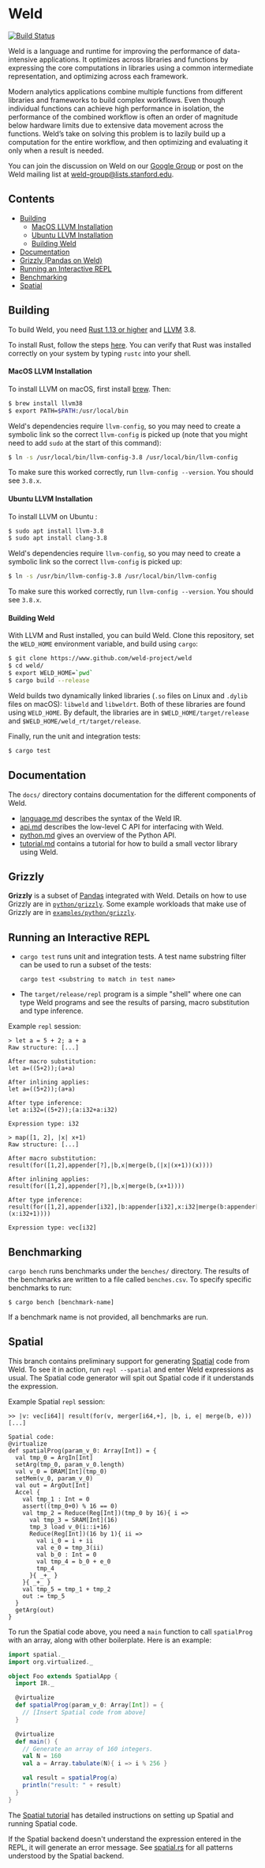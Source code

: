 # Weld

[![Build Status](https://travis-ci.org/weld-project/weld.svg?branch=master)](https://travis-ci.org/weld-project/weld)

Weld is a language and runtime for improving the performance of data-intensive applications. It optimizes across libraries and functions by expressing the core computations in libraries using a common intermediate representation, and optimizing across each framework.

Modern analytics applications combine multiple functions from different libraries and frameworks to build complex workflows. Even though individual functions can achieve high performance in isolation, the performance of the combined workflow is often an order of magnitude below hardware limits due to extensive data movement across the functions. Weld’s take on solving this problem is to lazily build up a computation for the entire workflow, and then optimizing and evaluating it only when a result is needed.

You can join the discussion on Weld on our [Google Group](https://groups.google.com/forum/#!forum/weld-users) or post on the Weld mailing list at [weld-group@lists.stanford.edu](mailto:weld-group@lists.stanford.edu).

## Contents

  * [Building](#building)
      - [MacOS LLVM Installation](#macos-llvm-installation)
      - [Ubuntu LLVM Installation](#ubuntu-llvm-installation)
      - [Building Weld](#building-weld)
  * [Documentation](#documentation)
  * [Grizzly (Pandas on Weld)](#grizzly)
  * [Running an Interactive REPL](#running-an-interactive-repl)
  * [Benchmarking](#benchmarking)
  * [Spatial](#spatial)

## Building

To build Weld, you need [Rust 1.13 or higher](http://rust-lang.org) and [LLVM](http://llvm.org) 3.8.

To install Rust, follow the steps [here](https://rustup.rs). You can verify that Rust was installed correctly on your system by typing `rustc` into your shell.

#### MacOS LLVM Installation

To install LLVM on macOS, first install [brew](https://brew.sh/). Then:

```bash
$ brew install llvm38
$ export PATH=$PATH:/usr/local/bin
```

Weld's dependencies require `llvm-config`, so you may need to create a symbolic link so the correct `llvm-config` is picked up (note that you might need to add `sudo` at the start of this command):

```bash
$ ln -s /usr/local/bin/llvm-config-3.8 /usr/local/bin/llvm-config
```

To make sure this worked correctly, run `llvm-config --version`. You should see `3.8.x`.

#### Ubuntu LLVM Installation

To install LLVM on Ubuntu :

```bash
$ sudo apt install llvm-3.8
$ sudo apt install clang-3.8
```

Weld's dependencies require `llvm-config`, so you may need to create a symbolic link so the correct `llvm-config` is picked up:

```bash
$ ln -s /usr/bin/llvm-config-3.8 /usr/local/bin/llvm-config
```

To make sure this worked correctly, run `llvm-config --version`. You should see `3.8.x`.

#### Building Weld

With LLVM and Rust installed, you can build Weld. Clone this repository, set the `WELD_HOME` environment variable, and build using `cargo`:

```bash
$ git clone https://www.github.com/weld-project/weld
$ cd weld/
$ export WELD_HOME=`pwd`
$ cargo build --release
```

Weld builds two dynamically linked libraries (`.so` files on Linux and `.dylib` files on macOS): `libweld` and `libweldrt`. Both of these libraries are found using `WELD_HOME`. By default, the libraries are in `$WELD_HOME/target/release` and `$WELD_HOME/weld_rt/target/release`.

Finally, run the unit and integration tests:

```bash
$ cargo test
```

## Documentation

The `docs/` directory contains documentation for the different components of Weld.

* [language.md](https://github.com/weld-project/weld/blob/master/docs/language.md) describes the syntax of the Weld IR.
* [api.md](https://github.com/weld-project/weld/blob/master/docs/api.md) describes the low-level C API for interfacing with Weld.
* [python.md](https://github.com/weld-project/weld/blob/master/docs/python.md) gives an overview of the Python API.
* [tutorial.md](https://github.com/weld-project/weld/blob/master/docs/tutorial.md) contains a tutorial for how to build a small vector library using Weld.

## Grizzly

**Grizzly** is a subset of [Pandas](http://pandas.pydata.org/) integrated with Weld. Details on how to use Grizzly are in
[`python/grizzly`](https://github.com/weld-project/weld/tree/master/python/grizzly).
Some example workloads that make use of Grizzly are in [`examples/python/grizzly`](https://github.com/weld-project/weld/tree/master/examples/python/grizzly).

## Running an Interactive REPL

* `cargo test` runs unit and integration tests. A test name substring filter can be used to run a subset of the tests:
   
   ```
   cargo test <substring to match in test name>
   ```

* The `target/release/repl` program is a simple "shell" where one can type Weld programs and see
  the results of parsing, macro substitution and type inference.

Example `repl` session:
```
> let a = 5 + 2; a + a
Raw structure: [...]

After macro substitution:
let a=((5+2));(a+a)

After inlining applies:
let a=((5+2));(a+a)

After type inference:
let a:i32=((5+2));(a:i32+a:i32)

Expression type: i32

> map([1, 2], |x| x+1)
Raw structure: [...]

After macro substitution:
result(for([1,2],appender[?],|b,x|merge(b,(|x|(x+1))(x))))

After inlining applies:
result(for([1,2],appender[?],|b,x|merge(b,(x+1))))

After type inference:
result(for([1,2],appender[i32],|b:appender[i32],x:i32|merge(b:appender[i32],(x:i32+1))))

Expression type: vec[i32]
```

## Benchmarking

`cargo bench` runs benchmarks under the `benches/` directory. The results of the benchmarks are written to a file called `benches.csv`. To specify specific benchmarks to run:

```
$ cargo bench [benchmark-name]
```

If a benchmark name is not provided, all benchmarks are run.

## Spatial

This branch contains preliminary support for generating [Spatial](https://github.com/stanford-ppl/spatial-lang)
code from Weld.  To see it in action, run `repl --spatial` and enter Weld expressions as usual.
The Spatial code generator will spit out Spatial code if it understands the expression.

Example Spatial `repl` session:
```
>> |v: vec[i64]| result(for(v, merger[i64,+], |b, i, e| merge(b, e)))
[...]

Spatial code:
@virtualize
def spatialProg(param_v_0: Array[Int]) = {
  val tmp_0 = ArgIn[Int]
  setArg(tmp_0, param_v_0.length)
  val v_0 = DRAM[Int](tmp_0)
  setMem(v_0, param_v_0)
  val out = ArgOut[Int]
  Accel {
    val tmp_1 : Int = 0
    assert((tmp_0+0) % 16 == 0)
    val tmp_2 = Reduce(Reg[Int])(tmp_0 by 16){ i =>
      val tmp_3 = SRAM[Int](16)
      tmp_3 load v_0(i::i+16)
      Reduce(Reg[Int])(16 by 1){ ii =>
        val i_0 = i + ii
        val e_0 = tmp_3(ii)
        val b_0 : Int = 0
        val tmp_4 = b_0 + e_0
        tmp_4
      }{ _+_ }
    }{ _+_ }
    val tmp_5 = tmp_1 + tmp_2
    out := tmp_5
  }
  getArg(out)
}
```

To run the Spatial code above, you need a `main` function to call `spatialProg` with an array,
along with other boilerplate.  Here is an example:
```scala
import spatial._
import org.virtualized._

object Foo extends SpatialApp {
  import IR._

  @virtualize
  def spatialProg(param_v_0: Array[Int]) = {
    // [Insert Spatial code from above]
  }

  @virtualize
  def main() {
    // Generate an array of 160 integers.
    val N = 160
    val a = Array.tabulate(N){ i => i % 256 }

    val result = spatialProg(a)
    println("result: " + result)
  }
}
```

The [Spatial tutorial](http://spatial-lang.readthedocs.io/en/latest/tutorial.html) has
detailed instructions on setting up Spatial and running Spatial code.

If the Spatial backend doesn't understand the expression entered in the REPL, it will
generate an error message.  See [spatial.rs](weld/spatial.rs) for all patterns understood by the
Spatial backend.

